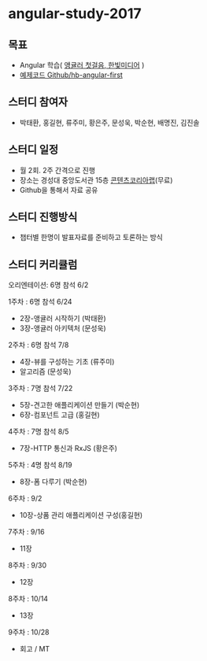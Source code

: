 
angular-study-2017
===========

## 목표
  - Angular 학습( [앵귤러 첫걸음, 한빛미디어](http://book.naver.com/bookdb/book_detail.nhn?bid=12096305) )
  - [예제코드 Github/hb-angular-first](https://github.com/not-for-me/hb-angular-first)

## 스터디 참여자
  - 박태환, 홍길현, 류주미, 황은주, 문성욱, 박순현, 배명진, 김진솔

## 스터디 일정
  - 월 2회. 2주 간격으로 진행
  - 장소는 경성대 중앙도서관 15층 [콘텐츠코리아랩](http://map.naver.com/local/siteview.nhn?code=11592587)(무료)
  - Github을 통해서 자료 공유

## 스터디 진행방식
  - 챕터별 한명이 발표자료를 준비하고 토론하는 방식

## 스터디 커리큘럼
 오리엔테이션: 6명 참석 6/2

1주차 : 6명 참석  6/24

   - 2장-앵귤러 시작하기 (박태환)
   - 3장-앵귤러 아키텍처 (문성욱)

 2주차 : 6명 참석 7/8

   - 4장-뷰를 구성하는 기초 (류주미)
   - 알고리즘 (문성욱)

3주차 : 7명 참석 7/22

   - 5장-견고한 애플리케이션 만들기 (박순현)
   - 6장-컴포넌트 고급 (홍길현)

 4주차 : 7명 참석 8/5
   - 7장-HTTP 통신과 RxJS (황은주)

 5주차 : 4명 참석 8/19
   - 8장-폼 다루기  (박순현)



6주차 : 9/2

- 10장-상품 관리 애플리케이션 구성(홍길현)

 7주차 : 9/16

- 11장

8주차 : 9/30

- 12장

8주차 : 10/14

- 13장

9주차 : 10/28

- 회고 / MT



